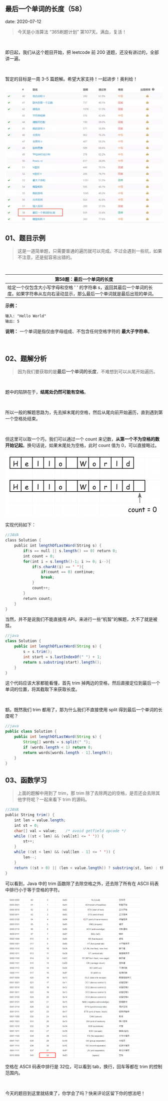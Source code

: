  
##	最后一个单词的长度（58）
date:	2020-07-12
 

> 今天是小浩算法 “365刷题计划” 第107天。满血，复活！

<br/>

即日起，我们从这个题目开始，把 leetcode 前 200 道题，还没有讲过的，全部讲一遍。

<br/>

暂定的目标是一周 3-5 篇题解。希望大家支持！一起进步！奥利给！

<img src="308/1.jpg" alt="PNG" style="zoom: 50%;" />

## 01、题目示例

> 这是一道简单题，只需要普通的遍历就可以完成。不过会遇到一些坑，如果不注意，还是挺容易出错的。

<br/>

| 第58题：最后一个单词的长度                                   |
| ------------------------------------------------------------ |
| 给定一个仅包含大小写字母和空格 ' ' 的字符串 s，返回其最后一个单词的长度。如果字符串从左向右滚动显示，那么最后一个单词就是最后出现的单词。 |

**示例：**

```
输入: "Hello World" 
输出: 5
```

**说明：** 一个单词是指仅由字母组成、不包含任何空格字符的 **最大子字符串**。

<br/>

## 02、题解分析

> 因为我们要获取的是**最后一个单词的长度**，不难想到可以从尾开始遍历。

<br/>

题中的陷阱在于，**结尾处仍然可能有空格**。

<br/>

所以一般的解题思路为，先去掉末尾的空格，然后从尾向前开始遍历，直到遇到第一个空格处结束。

<br/>

但这里可以取一个巧，我们可以通过一个 count 来记数，**从第一个不为空格的数开始记起**。换句话说，如果末尾处为空格，此时 count 值为 0，可以直接略过。

<img src="308/2.jpg" alt="PNG" style="zoom: 50%;" />

实现代码如下：

```java
//JAVA
class Solution {    
    public int lengthOfLastWord(String s) {        
        if(s == null || s.length() == 0) return 0;        
        int count = 0;        
        for(int i = s.length()-1; i >= 0; i--){            
            if(s.charAt(i) == ' '){                
                if(count == 0) continue;               
                break;           
            }            
            count++;      
        }        
        return count;          
    }
}
```

当然，并不是说我们不能直接用 API，来进行一些“机智”的解题，大不了就是被挂。

```java
//java
class Solution {
    public int lengthOfLastWord(String s) {
        s = s.trim();
        int start = s.lastIndexOf(" ") + 1;
        return s.substring(start).length();
    }
}
```

这个代码应该大家都能看懂，首先 trim 掉两边的空格，然后直接定位到最后一个单词的位置，将其截取下来获取长度。

<br/>

额。既然我们 trim 都用了，那为什么我们不直接使用 split 得到最后一个单词的长度呢？

```java
//java
public class Solution {
    public int lengthOfLastWord(String s) {
        String[] words = s.split(" ");
        if (words.length < 1) return 0;
        return words[words.length - 1].length();
    }
}
```

## 03、函数学习

> 上面的题解中用到了 trim，那 trim 除了去除两边的空格，是否还会去除其他字符呢？一起来看下 trim 的源码。

```java
//JAVA
public String trim() {  
    int len = value.length;  
    int st = 0;  
    char[] val = value;    /* avoid getfield opcode */  
    while ((st < len) && (val[st] <= ' ')) {      
        st++;  
    }  
    while ((st < len) && (val[len - 1] <= ' ')) {      
        len--;  
    }  
    return ((st > 0) || (len < value.length)) ? substring(st, len) : this;
}
```

可以看到，Java 中的 trim 函数除了去除空格之外，还去除了所有在 ASCII 码表中排行小于等于空格的字符。

<img src="308/3.jpg" alt="PNG" style="zoom: 50%;" />

空格在 ASCII 码表中排行是 32位，可以看到 tab，换行，回车等都在 trim 的控制范围内。

<br/>

今天的题目到这里就结束了，你学会了吗？快来评论区留下你的想法吧！